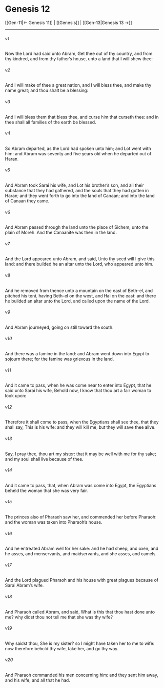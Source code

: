 # Genesis 12

[[Gen-11|← Genesis 11]] | [[Genesis]] | [[Gen-13|Genesis 13 →]]
***

###### v1
Now the Lord had said unto Abram, Get thee out of thy country, and from thy kindred, and from thy father’s house, unto a land that I will shew thee:
###### v2
And I will make of thee a great nation, and I will bless thee, and make thy name great; and thou shalt be a blessing:
###### v3
And I will bless them that bless thee, and curse him that curseth thee: and in thee shall all families of the earth be blessed.
###### v4
So Abram departed, as the Lord had spoken unto him; and Lot went with him: and Abram was seventy and five years old when he departed out of Haran.
###### v5
And Abram took Sarai his wife, and Lot his brother’s son, and all their substance that they had gathered, and the souls that they had gotten in Haran; and they went forth to go into the land of Canaan; and into the land of Canaan they came.
###### v6
And Abram passed through the land unto the place of Sichem, unto the plain of Moreh. And the Canaanite was then in the land.
###### v7
And the Lord appeared unto Abram, and said, Unto thy seed will I give this land: and there builded he an altar unto the Lord, who appeared unto him.
###### v8
And he removed from thence unto a mountain on the east of Beth–el, and pitched his tent, having Beth–el on the west, and Hai on the east: and there he builded an altar unto the Lord, and called upon the name of the Lord.
###### v9
And Abram journeyed, going on still toward the south.
###### v10
And there was a famine in the land: and Abram went down into Egypt to sojourn there; for the famine was grievous in the land.
###### v11
And it came to pass, when he was come near to enter into Egypt, that he said unto Sarai his wife, Behold now, I know that thou art a fair woman to look upon:
###### v12
Therefore it shall come to pass, when the Egyptians shall see thee, that they shall say, This is his wife: and they will kill me, but they will save thee alive.
###### v13
Say, I pray thee, thou art my sister: that it may be well with me for thy sake; and my soul shall live because of thee.
###### v14
And it came to pass, that, when Abram was come into Egypt, the Egyptians beheld the woman that she was very fair.
###### v15
The princes also of Pharaoh saw her, and commended her before Pharaoh: and the woman was taken into Pharaoh’s house.
###### v16
And he entreated Abram well for her sake: and he had sheep, and oxen, and he asses, and menservants, and maidservants, and she asses, and camels.
###### v17
And the Lord plagued Pharaoh and his house with great plagues because of Sarai Abram’s wife.
###### v18
And Pharaoh called Abram, and said, What is this that thou hast done unto me? why didst thou not tell me that she was thy wife?
###### v19
Why saidst thou, She is my sister? so I might have taken her to me to wife: now therefore behold thy wife, take her, and go thy way.
###### v20
And Pharaoh commanded his men concerning him: and they sent him away, and his wife, and all that he had. 
